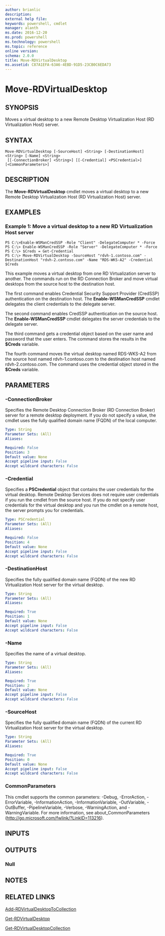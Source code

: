 ```yaml
---
author: brianlic
description: 
external help file: 
keywords: powershell, cmdlet
manager: alanth
ms.date: 2016-12-20
ms.prod: powershell
ms.technology: powershell
ms.topic: reference
online version: 
schema: 2.0.0
title: Move-RDVirtualDesktop
ms.assetid: C87A1EFA-63A6-4EBD-91D5-23CB0C6EDA73
---
```


# Move-RDVirtualDesktop

## SYNOPSIS
Moves a virtual desktop to a new Remote Desktop Virtualization Host (RD Virtualization Host) server.

## SYNTAX

```
Move-RDVirtualDesktop [-SourceHost] <String> [-DestinationHost] <String> [-Name] <String>
 [[-ConnectionBroker] <String>] [[-Credential] <PSCredential>] [<CommonParameters>]
```

## DESCRIPTION
The **Move-RDVirtualDesktop** cmdlet moves a virtual desktop to a new Remote Desktop Virtualization Host (RD Virtualization Host) server.

## EXAMPLES

### Example 1: Move a virtual desktop to a new RD Virtualization Host server
```
PS C:\>Enable-WSManCredSSP -Role "Client" -DelegateComputer * -Force
PS C:\> Enable-WSManCredSSP -Role "Server" -DelegateComputer * -Force
PS C:\> $Creds = Get-Credential
PS C:\> Move-RDVirtualDesktop -SourceHost "rdvh-1.contoso.com" -DestinationHost "rdvh-2.contoso.com" -Name "RDS-WKS-A2" -Credential $Creds
```

This example moves a virtual desktop from one RD Virtualization server to another.
The commands run on the RD Connection Broker and move virtual desktops from the source host to the destination host.

The first command enables Credential Security Support Provider (CredSSP) authentication on the destination host.
The **Enable-WSManCredSSP** cmdlet delegates the client credentials to the delegate server.

The second command enables CredSSP authentication on the source host.
The **Enable-WSManCredSSP** cmdlet delegates the server credentials to the delegate server.

The third command gets a credential object based on the user name and password that the user enters.
The command stores the results in the **$Creds** variable.

The fourth command moves the virtual desktop named RDS-WKS-A2 from the source host named rdvh-1.contoso.com to the destination host named rdvh-2.contoso.com.
The command uses the credential object stored in the **$Creds** variable.

## PARAMETERS

### -ConnectionBroker
Specifies the Remote Desktop Connection Broker (RD Connection Broker) server for a remote desktop deployment.
If you do not specify a value, the cmdlet uses the fully qualified domain name (FQDN) of the local computer.

```yaml
Type: String
Parameter Sets: (All)
Aliases: 

Required: False
Position: 3
Default value: None
Accept pipeline input: False
Accept wildcard characters: False
```

### -Credential
Specifies a **PSCredential** object that contains the user credentials for the virtual desktop.
Remote Desktop Services does not require user credentials if you run the cmdlet from the source host.
If you do not specify user credentials for the virtual desktop and you run the cmdlet on a remote host, the server prompts you for credentials.

```yaml
Type: PSCredential
Parameter Sets: (All)
Aliases: 

Required: False
Position: 4
Default value: None
Accept pipeline input: False
Accept wildcard characters: False
```

### -DestinationHost
Specifies the fully qualified domain name (FQDN) of the new RD Virtualization Host server for the virtual desktop.

```yaml
Type: String
Parameter Sets: (All)
Aliases: 

Required: True
Position: 1
Default value: None
Accept pipeline input: False
Accept wildcard characters: False
```

### -Name
Specifies the name of a virtual desktop.

```yaml
Type: String
Parameter Sets: (All)
Aliases: 

Required: True
Position: 2
Default value: None
Accept pipeline input: False
Accept wildcard characters: False
```

### -SourceHost
Specifies the fully qualified domain name (FQDN) of the current RD Virtualization Host server for the virtual desktop.

```yaml
Type: String
Parameter Sets: (All)
Aliases: 

Required: True
Position: 0
Default value: None
Accept pipeline input: False
Accept wildcard characters: False
```

### CommonParameters
This cmdlet supports the common parameters: -Debug, -ErrorAction, -ErrorVariable, -InformationAction, -InformationVariable, -OutVariable, -OutBuffer, -PipelineVariable, -Verbose, -WarningAction, and -WarningVariable. For more information, see about_CommonParameters (http://go.microsoft.com/fwlink/?LinkID=113216).

## INPUTS

## OUTPUTS

### Null

## NOTES

## RELATED LINKS

[Add-RDVirtualDesktopToCollection](./Add-RDVirtualDesktopToCollection.md)

[Get-RDVirtualDesktop](./Get-RDVirtualDesktop.md)

[Get-RDVirtualDesktopCollection](./Get-RDVirtualDesktopCollection.md)

